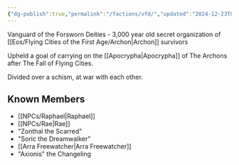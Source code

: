 ```yaml
---
{"dg-publish":true,"permalink":"/factions/vfd/","updated":"2024-12-23T09:42:17.749-06:00"}
---
```


Vanguard of the Forsworn Deities - 3,000 year old secret organization of [[Eos/Flying Cities of the First Age/Archon\|Archon]] survivors 

Upheld a goal of carrying on the [[Apocrypha\|Apocrypha]] of The Archons after The Fall of Flying Cities.

Divided over a schism, at war with each other.
## Known Members
- [[NPCs/Raphael\|Raphael]]
- [[NPCs/Rae\|Rae]]
- "Zonthal the Scarred"
- "Soric the Dreamwalker"
- [[Arra Freewatcher\|Arra Freewatcher]]
- "Axionis" the Changeling